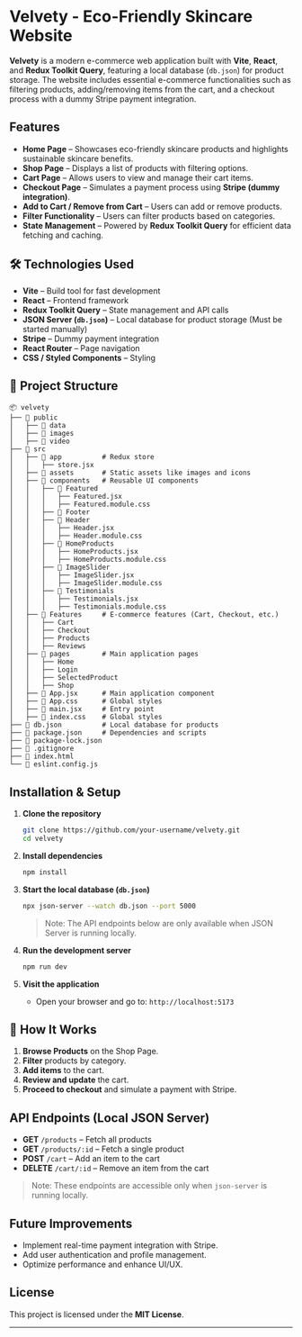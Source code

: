 # Velvety - Eco-Friendly Skincare Website

**Velvety** is a modern e-commerce web application built with **Vite**, **React**, and **Redux Toolkit Query**, featuring a local database (`db.json`) for product storage. The website includes essential e-commerce functionalities such as filtering products, adding/removing items from the cart, and a checkout process with a dummy Stripe payment integration.

## Features

- **Home Page** – Showcases eco-friendly skincare products and highlights sustainable skincare benefits.
- **Shop Page** – Displays a list of products with filtering options.
- **Cart Page** – Allows users to view and manage their cart items.
- **Checkout Page** – Simulates a payment process using **Stripe (dummy integration)**.
- **Add to Cart / Remove from Cart** – Users can add or remove products.
- **Filter Functionality** – Users can filter products based on categories.
- **State Management** – Powered by **Redux Toolkit Query** for efficient data fetching and caching.

## 🛠️ Technologies Used

- **Vite** – Build tool for fast development
- **React** – Frontend framework
- **Redux Toolkit Query** – State management and API calls
- **JSON Server (`db.json`)** – Local database for product storage (Must be started manually)
- **Stripe** – Dummy payment integration
- **React Router** – Page navigation
- **CSS / Styled Components** – Styling

## 📂 Project Structure

```
📦 velvety
├── 📂 public
│   ├── 📂 data
│   ├── 📂 images
│   ├── 📂 video
├── 📂 src
│   ├── 📂 app          # Redux store
│   │   ├── store.jsx
│   ├── 📂 assets       # Static assets like images and icons
│   ├── 📂 components   # Reusable UI components
│   │   ├── 📂 Featured
│   │   │   ├── Featured.jsx
│   │   │   ├── Featured.module.css
│   │   ├── 📂 Footer
│   │   ├── 📂 Header
│   │   │   ├── Header.jsx
│   │   │   ├── Header.module.css
│   │   ├── 📂 HomeProducts
│   │   │   ├── HomeProducts.jsx
│   │   │   ├── HomeProducts.module.css
│   │   ├── 📂 ImageSlider
│   │   │   ├── ImageSlider.jsx
│   │   │   ├── ImageSlider.module.css
│   │   ├── 📂 Testimonials
│   │   │   ├── Testimonials.jsx
│   │   │   ├── Testimonials.module.css
│   ├── 📂 Features     # E-commerce features (Cart, Checkout, etc.)
│   │   ├── Cart
│   │   ├── Checkout
│   │   ├── Products
│   │   ├── Reviews
│   ├── 📂 pages        # Main application pages
│   │   ├── Home
│   │   ├── Login
│   │   ├── SelectedProduct
│   │   ├── Shop
│   ├── 📜 App.jsx      # Main application component
│   ├── 📜 App.css      # Global styles
│   ├── 📜 main.jsx     # Entry point
│   ├── 📜 index.css    # Global styles
├── 📜 db.json          # Local database for products
├── 📜 package.json     # Dependencies and scripts
├── 📜 package-lock.json
├── 📜 .gitignore
├── 📜 index.html
└── 📜 eslint.config.js
```

## Installation & Setup

1. **Clone the repository**

   ```sh
   git clone https://github.com/your-username/velvety.git
   cd velvety
   ```

2. **Install dependencies**

   ```sh
   npm install
   ```

3. **Start the local database (`db.json`)**

   ```sh
   npx json-server --watch db.json --port 5000
   ```
   > Note: The API endpoints below are only available when JSON Server is running locally.

4. **Run the development server**

   ```sh
   npm run dev
   ```

5. **Visit the application**

   - Open your browser and go to: `http://localhost:5173`

## 🛒 How It Works

1. **Browse Products** on the Shop Page.
2. **Filter** products by category.
3. **Add items** to the cart.
4. **Review and update** the cart.
5. **Proceed to checkout** and simulate a payment with Stripe.

##  API Endpoints (Local JSON Server)

- **GET** `/products` – Fetch all products
- **GET** `/products/:id` – Fetch a single product
- **POST** `/cart` – Add an item to the cart
- **DELETE** `/cart/:id` – Remove an item from the cart

> Note: These endpoints are accessible only when `json-server` is running locally.

## Future Improvements

- Implement real-time payment integration with Stripe.
- Add user authentication and profile management.
- Optimize performance and enhance UI/UX.

## License

This project is licensed under the **MIT License**.

---



